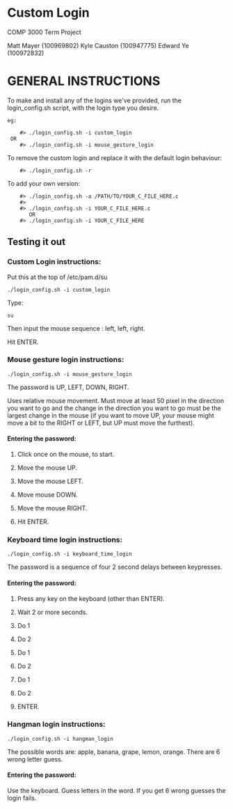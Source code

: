 # Custom Login
COMP 3000 Term Project

Matt Mayer (100969802)
Kyle Causton (100947775)
Edward Ye (100972832)


# GENERAL INSTRUCTIONS

To make and install any of the logins we've provided, run the login_config.sh
script, with the login type you desire.

~~~
eg:

    #> ./login_config.sh -i custom_login
 OR
    #> ./login_config.sh -i mouse_gesture_login
~~~

To remove the custom login and replace it with the default login behaviour:

~~~
    #> ./login_config.sh -r
~~~

To add your own version:

~~~
    #> ./login_config.sh -a /PATH/TO/YOUR_C_FILE_HERE.c
    #> 
    #> ./login_config.sh -i YOUR_C_FILE_HERE.c
       OR
    #> ./login_config.sh -i YOUR_C_FILE_HERE
~~~




## Testing it out

### Custom Login instructions:

Put this at the top of /etc/pam.d/su

~~~~
./login_config.sh -i custom_login
~~~~

Type:

~~~
su
~~~

Then input the mouse sequence : left, left, right. 

Hit ENTER.

### Mouse gesture login instructions:

~~~
./login_config.sh -i mouse_gesture_login
~~~

The password is UP, LEFT, DOWN, RIGHT.

Uses relative mouse movement. Must move at least 50 pixel in the
direction you want to go and the change in the direction you want to
go must be the largest change in the mouse (if you want to move UP,
your mouse might move a bit to the RIGHT or LEFT, but UP must move
the furthest).

#### Entering the password:

1. Click once on the mouse, to start.

2. Move the mouse UP.

3. Move the mouse LEFT.
 
4. Move mouse DOWN. 
 
5. Move the mouse RIGHT.

6. Hit ENTER.


### Keyboard time login instructions:

~~~
./login_config.sh -i keyboard_time_login
~~~

The password is a sequence of four 2 second delays between keypresses.

#### Entering the password:

1. Press any key on the keyboard (other than ENTER).

2. Wait 2 or more seconds.

3. Do 1

4. Do 2

5. Do 1

6. Do 2

7. Do 1

8. Do 2

9. ENTER.

### Hangman login instructions:

~~~
./login_config.sh -i hangman_login
~~~

The possible words are: apple, banana, grape, lemon, orange. There
are 6 wrong letter guess.

#### Entering the password:

Use the keyboard. Guess letters in the word. If you get 6 wrong
guesses the login fails.
